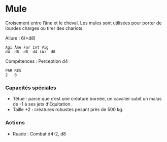 
# Mule
Croisement entre l’âne et le cheval. Les mules sont utilisées pour porter de lourdes charges ou tirer des chariots.

Allure : 6(+d8)
```
Agi	Âme	For	Int	Vig
d4	d6	d8	d4 (A)	d8
```
Compétences : Perception d4
```
PAR	RES
2	8
```
### Capacités spéciales
- Têtue : parce que c’est une créature bornée, un cavalier subit un malus de -1 à ses jets d’Équitation.
- Taille +2 : créatures robustes pesant près de 500 kg.

### Actions
- Ruade : Combat d4-2, d8

